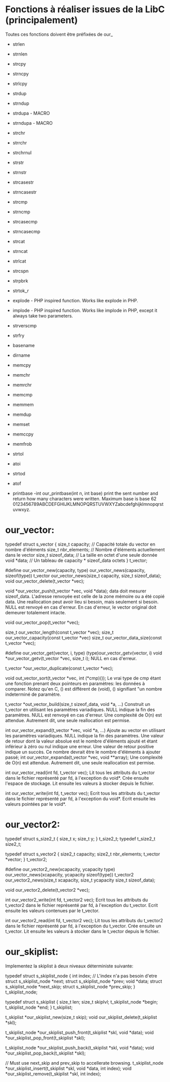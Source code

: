 
Fonctions à réaliser issues de la LibC (principalement)
=======================================================

Toutes ces fonctions doivent être préfixées de our_

- strlen
- strnlen
- strcpy
- strncpy
- strlcpy
- strdup
- strndup
- strdupa - MACRO
- strndupa - MACRO
- strchr
- strrchr
- strchrnul
- strstr
- strnstr
- strcasestr
- strncasestr
- strcmp
- strncmp
- strcasecmp
- strncasecmp
- strcat
- strncat
- strlcat
- strcspn
- strpbrk
- strtok_r
- explode - PHP inspired function. Works like explode in PHP.
- implode - PHP inspired function. Works like implode in PHP, except it always take two parameters.
- strverscmp
- strfry
- basename
- dirname

- memcpy
- memchr
- memrchr
- memcmp
- memmem
- memdup
- memset
- memccpy
- memfrob

- strtol
- atoi
- strtod
- atof

- printbase -int our_printbase(int n, int base) print the sent number and return how many characters were written. Maximum base is base 62 0123456789ABCDEFGHIJKLMNOPQRSTUVWXYZabcdefghijklmnopqrstuvwxyz.

our_vector:
===========

typedef struct s_vector
{
size_t capacity; // Capacité totale du vector en nombre d'éléments
size_t nbr_elements; // Nombre d'éléments actuellement dans le vector
size_t sizeof_data; // La taille en octet d'une seule donnée
void *data; // Un tableau de capacity * sizeof_data octets
} t_vector;

#define our_vector_new(capacity, type) our_vector_news(capacity, sizeof(type))
t_vector our_vector_news(size_t capacity, size_t sizeof_data);
void our_vector_delete(t_vector *vec);

void *our_vector_push(t_vector *vec, void *data);
data doit mesurer sizeof_data. L'adresse renvoyée est celle de la zone mémoire ou a été copié data.
Une reallocation peut avoir lieu si besoin, mais seulement si besoin. NULL est renvoyé en cas d'erreur. En cas d'erreur, le vector original doit demeurer totalement intacte.

void our_vector_pop(t_vector *vec);

size_t our_vector_length(const t_vector *vec);
size_t our_vector_capacity(const t_vector *vec)
size_t our_vector_data_size(const t_vector *vec);

#define our_vector_get(vector, i, type) (type)our_vector_getv(vector, i)
void *our_vector_getv(t_vector *vec, size_t i);
NULL en cas d'erreur.

t_vector *our_vector_duplicate(const t_vector *vec);

void out_vector_sort(t_vector *vec, int (*cmp)());
Le vrai type de cmp étant une fonction prenant deux pointeurs en paramètres: les données à comparer.
Notez qu'en C, () est différent de (void), () signifiant "un nombre indeterminé de paramètre.

t_vector *out_vector_build(size_t sizeof_data, void *a, ...)
Construit un t_vector en utilisant les paramètres variadiques. NULL indique la fin des paramètres. NULL est renvoyé en cas d'erreur.
Une complexité de O(n) est attendue. Autrement dit, une seule reallocation est permise.

int our_vector_expand(t_vector *vec, void *a, ...)
Ajoute au vector en utilisant les paramètres variadiques. NULL indique la fin des paramètres. Une valeur de retour dont la valeur absolue est le nombre d'éléments ajouté et étant inférieur à zéro ou nul indique une erreur. Une valeur de retour positive indique un succès. Ce nombre devrait être le nombre d'éléments à ajouter passé;
int our_vector_expanda(t_vector *vec, void **array);
Une complexité de O(n) est attendue. Autrement dit, une seule reallocation est permise.

int our_vector_read(int fd, t_vector vec);
Lit tous les attributs du t_vector dans le fichier représenté par fd, à l'exception du void*.
Crée ensuite l'espace de stockage.
Lit ensuite les valeurs à stocker depuis le fichier.

int our_vector_write(int fd, t_vector vec);
Ecrit tous les attributs du t_vector dans le fichier représenté par fd, à l'exception du void*.
Ecrit ensuite les valeurs pointées par le void*.

our_vector2:
============

typedef struct s_size2_t
{
size_t x;
size_t y;
} t_size2_t;
typedef t_size2_t size2_t;

typedef struct s_vector2
{
size2_t capacity;
size2_t nbr_elements;
t_vector *vector;
} t_vector2;

#define our_vector2_new(xcapacity, ycapacity type) our_vector_news(xcapacity, ycapacity sizeof(type))
t_vector2 our_vector2_news(size_t xcapacity, size_t ycapacity size_t sizeof_data);

void our_vector2_delete(t_vector2 *vec);

int our_vector2_write(int fd, t_vector2 vec);
Ecrit tous les attributs du t_vector2 dans le fichier représenté par fd, à l'exception du t_vector.
Ecrit ensuite les valeurs contenues par le t_vector.

int our_vector2_read(int fd, t_vector2 vec);
Lit tous les attributs du t_vector2 dans le fichier représenté par fd, à l'exception du t_vector.
Crée ensuite un t_vector.
Lit ensuite les valeurs à stocker dans le t_vector depuis le fichier.

our_skiplist:
=============

Implementez la skiplist à deux niveaux déterministe suivante:

typedef struct s_skiplist_node
{
int index; // L'index n'a pas besoin d'etre
struct s_skiplist_node *next;
struct s_skiplist_node *prev;
void *data;
struct s_skiplist_node *next_skip;
struct s_skiplist_node *prev_skip;
} t_skiplist_node;

typedef struct s_skiplist
{
size_t len;
size_t skiplvl;
t_skiplist_node *begin;
t_skiplist_node *end;
} t_skiplist;

t_skiplist *our_skiplist_new(size_t skip);
void our_skiplist_delete(t_skiplist *skl);

t_skiplist_node *our_skiplist_push_front(t_skiplist *skl, void *data);
void *our_skiplist_pop_front(t_skiplist *skl);

t_skiplist_node *our_skiplist_push_back(t_skiplist *skl, void *data);
void *our_skiplist_pop_back(t_skiplist *skl);

// Must use next_skip and prev_skip to accellerate browsing.
t_skiplist_node *our_skiplist_insert(t_skiplist *skl, void *data, int index);
void *our_skiplist_remove(t_skiplist *skl, int index);
